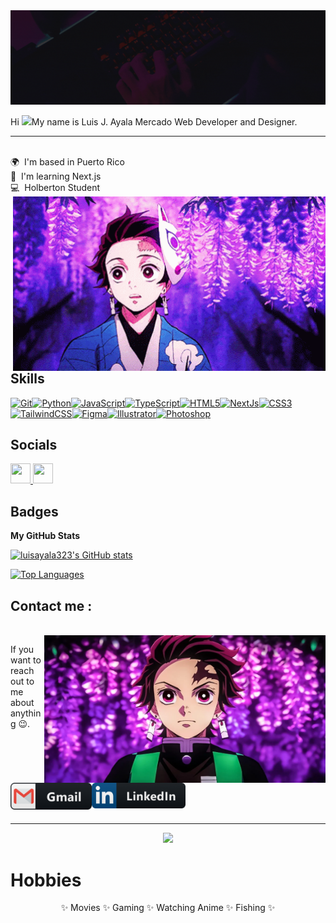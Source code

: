 <div id="header" align="center">
<img src=https://github.com/luisayala323/luisayala323/blob/main/assets/Dark%20Neon%20Simple%20Futuristic%20UIUX%20Designer%20LinkedIn%20Banner.gif/>
</div>


Hi ![](https://user-images.githubusercontent.com/18350557/176309783-0785949b-9127-417c-8b55-ab5a4333674e.gif)My name is Luis J. Ayala Mercado
Web Developer and Designer.
*************

 <br> 🌍  I'm based in Puerto Rico <br>
 🧠  I'm learning Next.js <br>
     💻  Holberton Student
<img hight="400" width="500" alt="GIF" align="right" src="https://github.com/luisayala323/luisayala323/blob/main/assets/1.gif">


## Skills


<p align="left">
<a href="https://git-scm.com/" target="_blank" rel="noreferrer"><img src="https://raw.githubusercontent.com/danielcranney/readme-generator/main/public/icons/skills/git-colored.svg" width="36" height="36" alt="Git" /></a><a href="https://www.python.org/" target="_blank" rel="noreferrer"><img src="https://raw.githubusercontent.com/danielcranney/readme-generator/main/public/icons/skills/python-colored.svg" width="36" height="36" alt="Python" /></a><a href="https://developer.mozilla.org/en-US/docs/Web/JavaScript" target="_blank" rel="noreferrer"><img src="https://raw.githubusercontent.com/danielcranney/readme-generator/main/public/icons/skills/javascript-colored.svg" width="36" height="36" alt="JavaScript" /></a><a href="https://www.typescriptlang.org/" target="_blank" rel="noreferrer"><img src="https://raw.githubusercontent.com/danielcranney/readme-generator/main/public/icons/skills/typescript-colored.svg" width="36" height="36" alt="TypeScript" /></a><a href="https://developer.mozilla.org/en-US/docs/Glossary/HTML5" target="_blank" rel="noreferrer"><img src="https://raw.githubusercontent.com/danielcranney/readme-generator/main/public/icons/skills/html5-colored.svg" width="36" height="36" alt="HTML5" /></a><a href="https://nextjs.org/docs" target="_blank" rel="noreferrer"><img src="https://raw.githubusercontent.com/danielcranney/readme-generator/main/public/icons/skills/nextjs-colored.svg" width="36" height="36" alt="NextJs" /></a><a href="https://www.w3.org/TR/CSS/#css" target="_blank" rel="noreferrer"><img src="https://raw.githubusercontent.com/danielcranney/readme-generator/main/public/icons/skills/css3-colored.svg" width="36" height="36" alt="CSS3" /></a><a href="https://tailwindcss.com/" target="_blank" rel="noreferrer"><img src="https://raw.githubusercontent.com/danielcranney/readme-generator/main/public/icons/skills/tailwindcss-colored.svg" width="36" height="36" alt="TailwindCSS" /></a><a href="https://www.figma.com/" target="_blank" rel="noreferrer"><img src="https://raw.githubusercontent.com/danielcranney/readme-generator/main/public/icons/skills/figma-colored.svg" width="36" height="36" alt="Figma" /></a><a href="https://www.adobe.com/uk/products/illustrator.html" target="_blank" rel="noreferrer"><img src="https://raw.githubusercontent.com/danielcranney/readme-generator/main/public/icons/skills/illustrator-colored.svg" width="36" height="36" alt="Illustrator" /></a><a href="https://www.adobe.com/uk/products/photoshop.html" target="_blank" rel="noreferrer"><img src="https://raw.githubusercontent.com/danielcranney/readme-generator/main/public/icons/skills/photoshop-colored.svg" width="36" height="36" alt="Photoshop" /></a></p>

## Socials

<p align="left"> <a href="https://www.github.com/luisayala323" target="_blank" rel="noreferrer"> <picture> <source media="(prefers-color-scheme: dark)" srcset="https://raw.githubusercontent.com/danielcranney/readme-generator/main/public/icons/socials/github-dark.svg" /> <source media="(prefers-color-scheme: light)" srcset="https://raw.githubusercontent.com/danielcranney/readme-generator/main/public/icons/socials/github.svg" /> <img src="https://raw.githubusercontent.com/danielcranney/readme-generator/main/public/icons/socials/github.svg" width="32" height="32" /> </picture> </a> <a href="https://www.linkedin.com/in/luis-ayala-29794a226" target="_blank" rel="noreferrer"> <picture> <source media="(prefers-color-scheme: dark)" srcset="https://raw.githubusercontent.com/danielcranney/readme-generator/main/public/icons/socials/linkedin-dark.svg" /> <source media="(prefers-color-scheme: light)" srcset="https://raw.githubusercontent.com/danielcranney/readme-generator/main/public/icons/socials/linkedin.svg" /> <img src="https://raw.githubusercontent.com/danielcranney/readme-generator/main/public/icons/socials/linkedin.svg" width="32" height="32" /> </picture> </a></p>

## Badges

<b>My GitHub Stats</b>

<a href="http://www.github.com/luisayala323"><img src="https://github-readme-stats.vercel.app/api?username=luisayala323&show_icons=true&hide=prs,issues,contribs&title_color=3382ed&text_color=ffffff&icon_color=3382ed&bg_color=312e81&hide_border=true&show_icons=true" alt="luisayala323's GitHub stats" /></a>

<a href="https://github.com/luisayala323" align="left"><img src="https://github-readme-stats.vercel.app/api/top-langs/?username=luisayala323&langs_count=10&title_color=3382ed&text_color=ffffff&icon_color=3382ed&bg_color=312e81&hide_border=true&locale=en&custom_title=Top%20%Languages" alt="Top Languages" /></a>


## Contact me :

<p>
 <br>
 
<img hight="320" width="450" align="right" alt="GIF" src="https://github.com/luisayala323/luisayala323/blob/main/assets/3.webp">


If you want to reach out to me about anything 😉.

<a href="mailto:luisayala323@gmail.com">
 <img align="left" alt="Gmail" width="130" hight="100" src="https://github.com/luisayala323/luisayala323/blob/main/assets/icons/gmail.png" />
</a>


<a href="https://www.linkedin.com/in/luis-ayala-29794a226">
  <img align="left" alt="Linkedin" width="150" hight="100" src="https://github.com/luisayala323/luisayala323/blob/main/assets/icons/linkedin.png"/>
</a>

</p>
</br>
</br>
</br>
</br>
</br>
</br>
</br>

*************
<p align="center" >   
<img  src="https://github.com/luisayala323/luisayala323/blob/main/assets/2.gif"/>
  </a>
  </p>

  
  # Hobbies 
<p align="center">  
 ✨ Movies
 ✨ Gaming 
 ✨ Watching Anime
 ✨ Fishing ✨
</p>
